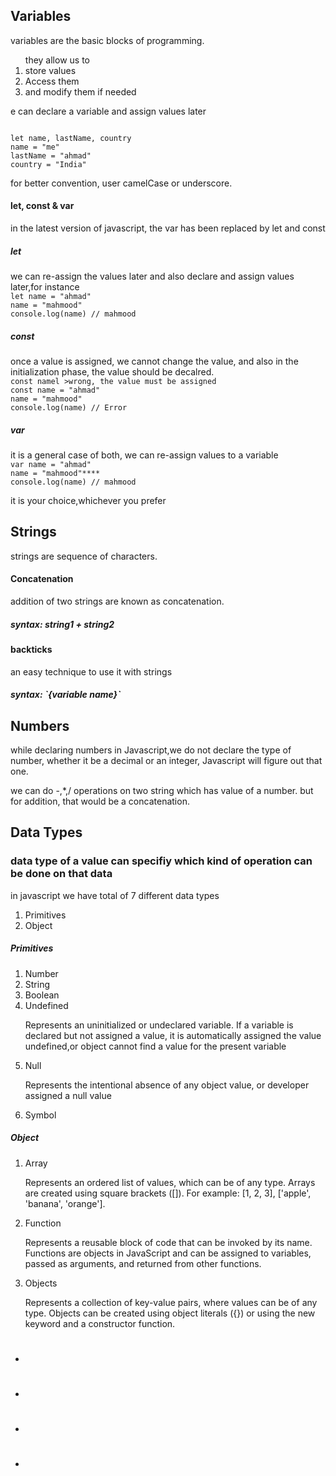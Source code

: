 <h2>Variables</h2>
variables are the basic blocks of programming.
<ol>
they allow us to
<li>store values</li>
<li>Access them</li>
<li>and modify them if needed</li>
</ol>

<p>e can declare a variable  and assign values later<p>
<code>
let name, lastName, country
name = "me"
lastName = "ahmad"
country = "India"
</code>

<p>for better convention, user camelCase or underscore.</p>

<h4>let, const & var </h4>
<p>in the latest version of javascript, the var has been replaced by let and const</p>
<h5>let</h5>
we can re-assign the values later and also declare and assign values later,for instance
<code>
let name = "ahmad"
name = "mahmood"
console.log(name) // mahmood
</code>

<h5>const</h5>
once a value is assigned, we cannot change the value, and also in the initialization phase, the value should be decalred.
<code>
const namel >wrong, the value must be assigned
const name = "ahmad"
name = "mahmood"
console.log(name) // Error
</code>

<h5>var</h5>
it is a general case of both, we can re-assign values to a variable
<code>
var name = "ahmad"
name = "mahmood"****
console.log(name) // mahmood
</code>

<p>it is your choice,whichever you prefer</p>
<h2>Strings</h2>
strings are sequence of characters.
<h4>Concatenation</h4>
addition of two strings are known as concatenation.
<h5>syntax: string1 + string2</h5>
<h4>backticks</h4>
<p>an easy technique to use it with strings</p>
<h5>syntax: `{variable name}`</h5>

<h2>Numbers</h2>
while declaring numbers in Javascript,we do not declare the type of number, whether it be a decimal or an integer, Javascript will figure out that one.

<p> we can do -,*,/ operations on two string which has value of a number.
but for  addition, that would be a concatenation.</p>

<h2>Data Types</h2>
<h3>data type of a value can specifiy which kind of operation can be done on that data</h3>
<p>in javascript we have total of 7 different data types</p>
<ol>
  <li>Primitives</li>
  <li>Object</li>
</ol>
<h5>Primitives</h5>
<ol>
  <li>Number</li>
  <li>String</li>
  <li>Boolean</li>
  <li>Undefined</li>
  <p>Represents an uninitialized or undeclared variable. If a variable is declared but not assigned a value, it is automatically assigned the value undefined,or object cannot find a value for the present variable</p>
  <li>Null</li>
  <p>Represents the intentional absence of any object value, or developer assigned a null value</p>
  <li>Symbol</li>
  
</ol>

<h5>Object</h5>
<ol>
  <li>Array</li>
  <p> Represents an ordered list of values, which can be of any type. Arrays are created using square brackets ([]). For example: [1, 2, 3], ['apple', 'banana', 'orange'].</p>
  <li>Function</li>
  <p>Represents a reusable block of code that can be invoked by its name. Functions are objects in JavaScript and can be assigned to variables, passed as arguments, and returned from other functions.</p>
  <li>Objects</li>
  <p> Represents a collection of key-value pairs, where values can be of any type. Objects can be created using object literals ({}) or using the new keyword and a constructor function.</p>
</ol>
<span></span>

<p></p>
<h1></h1>
<h2></h2>
<h3></h3>
<h4></h4>
<h5></h5>
<ul>
  <li></li>
</ul>
<span></span>
<p></p>
<h1></h1>
<h2></h2>
<h3></h3>
<h4></h4>
<h5></h5>
<ul>
  <li></li>
</ul>
<span></span>
<p></p>
<h1></h1>
<h2></h2>
<h3></h3>
<h4></h4>
<h5></h5>
<ul>
  <li></li>
</ul>
<span></span>
<p></p>
<h1></h1>
<h2></h2>
<h3></h3>
<h4></h4>
<h5></h5>
<ul>
  <li></li>
</ul>
<span></span>
<p></p>
